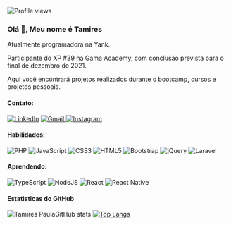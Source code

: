 ![Profile views](https://gpvc.arturio.dev/tamirespaulameneses)  

### Olá 👋, Meu nome é Tamires
Atualmente programadora na Yank.

Participante do XP #39 na Gama Academy, com conclusão prevista para o final de dezembro de 2021.

Aqui você encontrará projetos realizados durante o bootcamp, cursos e projetos pessoais.


#### Contato: 
<a href="https://www.linkedin.com/in/tamires-paula-754247163/">![LinkedIn](https://img.shields.io/badge/linkedin-%230077B5.svg?style=for-the-badge&logo=linkedin&logoColor=white)</a>
<a href="mailto:tamirespaulameneses@gmail.com">![Gmail](https://img.shields.io/badge/Gmail-D14836?style=for-the-badge&logo=gmail&logoColor=white)
<a href="https://www.instagram.com/tspaula_/">![Instagram](https://img.shields.io/badge/INSTAGRAM-%23E4405F.svg?style=for-the-badge&logo=Instagram&logoColor=white)</a>

#### Habilidades:
![PHP](https://img.shields.io/badge/php-%23777BB4.svg?style=for-the-badge&logo=php&logoColor=white)  ![JavaScript](https://img.shields.io/badge/javascript-%23323330.svg?style=for-the-badge&logo=javascript&logoColor=%23F7DF1E) ![CSS3](https://img.shields.io/badge/css3-%231572B6.svg?style=for-the-badge&logo=css3&logoColor=white) ![HTML5](https://img.shields.io/badge/html5-%23E34F26.svg?style=for-the-badge&logo=html5&logoColor=white) ![Bootstrap](https://img.shields.io/badge/bootstrap-%23563D7C.svg?style=for-the-badge&logo=bootstrap&logoColor=white) ![jQuery](https://img.shields.io/badge/jquery-%230769AD.svg?style=for-the-badge&logo=jquery&logoColor=white) ![Laravel](https://img.shields.io/badge/laravel-%23FF2D20.svg?style=for-the-badge&logo=laravel&logoColor=white)


#### Aprendendo:
![TypeScript](https://img.shields.io/badge/typescript-%23007ACC.svg?style=for-the-badge&logo=typescript&logoColor=white) ![NodeJS](https://img.shields.io/badge/node.js-6DA55F?style=for-the-badge&logo=node.js&logoColor=white) ![React](https://img.shields.io/badge/react-%2320232a.svg?style=for-the-badge&logo=react&logoColor=%2361DAFB) ![React Native](https://img.shields.io/badge/react_native-%2320232a.svg?style=for-the-badge&logo=react&logoColor=%2361DAFB)

#### Estatisticas do GitHub
![Tamires PaulaGitHub stats](https://github-readme-stats.vercel.app/api?username=tamirespaulameneses&show_icons=true&theme=dark) [![Top Langs](https://github-readme-stats.vercel.app/api/top-langs/?username=tamirespaulameneses&layout=compact&theme=dark)](https://github.com/tamirespaulameneses/github-readme-stats) 
